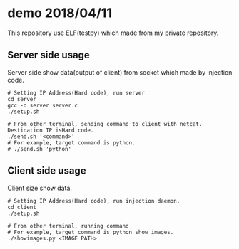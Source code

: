 # demo 2018/04/11

This repository use ELF(testpy) which made from my private repository.  

## Server side usage
Server side show data(output of client) from socket which made by injection code.
```
# Setting IP Address(Hard code), run server
cd server
gcc -o server server.c
./setup.sh

# From other terminal, sending command to client with netcat. Destination IP isHard code.
./send.sh '<command>'
# For example, target command is python.
# ./send.sh 'python'
```


## Client side usage
Client size show data.

```
# Setting IP Address(Hard code), run injection daemon.
cd client
./setup.sh

# From other terminal, running command
# For example, target command is python show images.
./showimages.py <IMAGE PATH>
```


